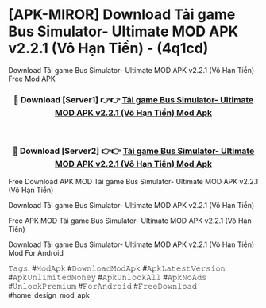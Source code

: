 # [APK-MIROR] Download Tải game Bus Simulator- Ultimate MOD APK v2.2.1 (Vô Hạn Tiền) - (4q1cd)
Download Tải game Bus Simulator- Ultimate MOD APK v2.2.1 (Vô Hạn Tiền) Free Mod APK

<div align="center">
<h3>🔴 Download [Server1] 👉👉 <a href="https://apk-comot.site?title=Tải_game_Bus_Simulator-_Ultimate_MOD_APK_v2.2.1_(Vô_Hạn_Tiền)">Tải game Bus Simulator- Ultimate MOD APK v2.2.1 (Vô Hạn Tiền) Mod Apk</a></h3><br>

<h3>🔴 Download [Server2] 👉👉 <a href="https://apk-comot.site?title=Tải_game_Bus_Simulator-_Ultimate_MOD_APK_v2.2.1_(Vô_Hạn_Tiền)">Tải game Bus Simulator- Ultimate MOD APK v2.2.1 (Vô Hạn Tiền) Mod Apk</a></h3>
</div>


Free Download APK MOD Tải game Bus Simulator- Ultimate MOD APK v2.2.1 (Vô Hạn Tiền)

Download Tải game Bus Simulator- Ultimate MOD APK v2.2.1 (Vô Hạn Tiền) 

Free APK MOD Tải game Bus Simulator- Ultimate MOD APK v2.2.1 (Vô Hạn Tiền) 

Download Tải game Bus Simulator- Ultimate MOD APK v2.2.1 (Vô Hạn Tiền) Mod For Android

𝚃𝚊𝚐𝚜: #𝙼𝚘𝚍𝙰𝚙𝚔 #𝙳𝚘𝚠𝚗𝚕𝚘𝚊𝚍𝙼𝚘𝚍𝙰𝚙𝚔 #𝙰𝚙𝚔𝙻𝚊𝚝𝚎𝚜𝚝𝚅𝚎𝚛𝚜𝚒𝚘𝚗 #𝙰𝚙𝚔𝚄𝚗𝚕𝚒𝚖𝚒𝚝𝚎𝚍𝙼𝚘𝚗𝚎𝚢 #𝙰𝚙𝚔𝚄𝚗𝚕𝚘𝚌𝚔𝙰𝚕𝚕 #𝙰𝚙𝚔𝙽𝚘𝙰𝚍𝚜 #𝚄𝚗𝚕𝚘𝚌𝚔𝙿𝚛𝚎𝚖𝚒𝚞𝚖 #𝙵𝚘𝚛𝙰𝚗𝚍𝚛𝚘𝚒𝚍 #𝙵𝚛𝚎𝚎𝙳𝚘𝚠𝚗𝚕𝚘𝚊𝚍 #home_design_mod_apk